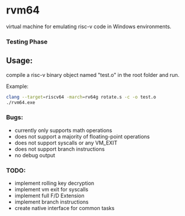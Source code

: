 # rvm64
virtual machine for emulating risc-v code in Windows environments.

### Testing Phase
## Usage:
compile a risc-v binary object named "test.o" in the root folder and run.

Example:
```sh
clang --target=riscv64 -march=rv64g rotate.s -c -o test.o
./rvm64.exe
```

### Bugs:
- currently only supports math operations
- does not support a majority of floating-point operations
- does not support syscalls or any VM_EXIT
- does not support branch instructions
- no debug output
### TODO:
- implement rolling key decryption
- implement vm exit for syscalls
- implement full F/D Extension
- implement branch instructions
- create native interface for common tasks
